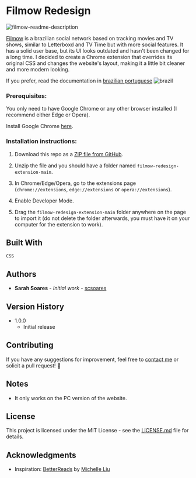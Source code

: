 # Filmow Redesign

![filmow-readme-description](https://github.com/scsoares/filmow-redesign-extension/assets/121296372/4f37864d-ac78-4ced-8d16-5b3ffd48f12a)

[Filmow](http://filmow.com/) is a brazilian social network based on tracking movies and TV shows, similar to Letterboxd and TV Time but with more social features. It has a solid user base, but its UI looks outdated and hasn't been changed for a long time. I decided to create a Chrome extension that overrides its original CSS and changes the website's layout, making it a little bit cleaner and more modern looking.

If you prefer, read the documentation in <a href="https://github.com/scsoares/filmow-redesign-extension/blob/master/README-pt.md">brazilian portuguese</a> ![brazil](https://raw.githubusercontent.com/stevenrskelton/flag-icon/master/png/16/country-4x3/br.png)

### Prerequisites:

You only need to have Google Chrome or any other browser installed (I recommend either Edge or Opera).

Install Google Chrome [here](https://www.google.com/chrome/?brand=YTUH&gclid=CjwKCAjwm4ukBhAuEiwA0zQxk7nm0WqUTOwysM_j1qS-gkP8u2WvhSQBPqjOn5uNgyKhhk5T_-6f6BoCX6sQAvD_BwE&gclsrc=aw.ds).

### Installation instructions:

1. Download this repo as a [ZIP file from GitHub](https://github.com/scsoares/filmow_redesign/archive/master.zip).

2. Unzip the file and you should have a folder named `filmow-redesign-extension-main`.

3. In Chrome/Edge/Opera, go to the extensions page (`chrome://extensions`, `edge://extensions` or `opera://extensions`).

4. Enable Developer Mode.

5. Drag the `filmow-redesign-extension-main` folder anywhere on the page to import it (do not delete the folder afterwards, you must have it on your computer for the extension to work).

## Built With

`CSS`

## Authors

- **Sarah Soares** - _Initial work_ - [scsoares](https://github.com/scsoares)

## Version History

- 1.0.0
  - Initial release

## Contributing

If you have any suggestions for improvement, feel free to [contact me](mailto:sasodsgn@gmail.com) or solicit a pull request! 🙂

## Notes

- It only works on the PC version of the website.

## License

This project is licensed under the MIT License - see the [LICENSE.md](LICENSE.md) file for details.

## Acknowledgments

- Inspiration: [BetterReads](https://chrome.google.com/webstore/detail/modern-goodreads/ifbnfofjpbmnaennccominidogkogonm?hl=en&authuser=0) by [Michelle Liu](https://github.com/michellexliu)
